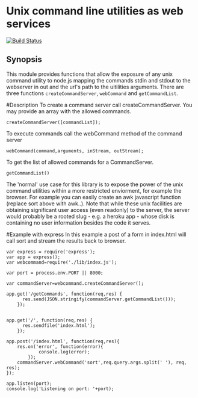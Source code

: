 Unix command line utilities as web services
==
[![Build Status](https://travis-ci.org/MauritsMeijer/webcommand.png)](https://travis-ci.org/MauritsMeijer/webcommand)

## Synopsis

This module provides functions that allow the exposure of any unix command utility to node.js mapping the commands stdin and stdout to the webserver in out and the url's path to the uitilities arguments.
There are three functions `createCommandServer`, `webCommand` and `getCommandList`.

#Description
To create a command server call createCommandServer. You may provide an array with the allowed commands. 
```
createCommandServer([commandList]);
```

To execute commands call the webCommand method of the command server
```
webCommand(command,arguments, inStream, outStream);
```

To get the list of allowed commands for a CommandServer.
```
getCommandList()
```
The 'normal' use case for this library is to expose the power of the unix command utilities within a more restricted enviorment, for example the browser. For example you can easily create an awk javascript function (replace sort above with awk..). Note that while these unix facilities are obtaining significant user access (even readonly) to the server, the server would probably be a rooted slug - e.g. a heroku app - whose disk is containing no user information besides the code it serves.

#Example with express
In this example a post of a form in index.html will call sort and stream the results back to browser.

```
var express = require('express');
var app = express();
var webcommand=require('./lib/index.js');

var port = process.env.PORT || 8000;

var commandServer=webcommand.createCommandServer();

app.get('/getCommands', function(req,res) {
	  res.send(JSON.stringify(commandServer.getCommandList()));
	});


app.get('/', function(req,res) {
	  res.sendfile('index.html');
	});

app.post('/index.html', function(req,res){
	res.on('error', function(error){
		    console.log(error);
		});
	commandServer.webCommand('sort',req.query.args.split(' '), req, res);
});

app.listen(port);
console.log('Listening on port: '+port);
```

